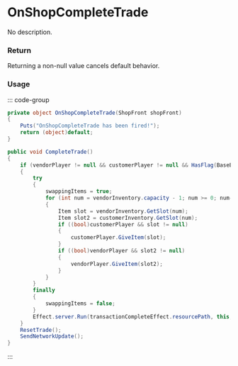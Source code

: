 # OnShopCompleteTrade
<Badge type="info" text="Shop"/><Badge type="danger" text="Carbon Compatible"/><Badge type="warning" text="Oxide Compatible"/>
No description.
### Return
Returning a non-null value cancels default behavior.

### Usage
::: code-group
```csharp [Example]
private object OnShopCompleteTrade(ShopFront shopFront)
{
	Puts("OnShopCompleteTrade has been fired!");
	return (object)default;
}
```
```csharp [Source — Assembly-CSharp @ ShopFront]
public void CompleteTrade()
{
	if (vendorPlayer != null && customerPlayer != null && HasFlag(BaseEntity.Flags.Reserved1) && HasFlag(BaseEntity.Flags.Reserved2))
	{
		try
		{
			swappingItems = true;
			for (int num = vendorInventory.capacity - 1; num >= 0; num--)
			{
				Item slot = vendorInventory.GetSlot(num);
				Item slot2 = customerInventory.GetSlot(num);
				if ((bool)customerPlayer && slot != null)
				{
					customerPlayer.GiveItem(slot);
				}
				if ((bool)vendorPlayer && slot2 != null)
				{
					vendorPlayer.GiveItem(slot2);
				}
			}
		}
		finally
		{
			swappingItems = false;
		}
		Effect.server.Run(transactionCompleteEffect.resourcePath, this, 0u, new UnityEngine.Vector3(0f, 1f, 0f), UnityEngine.Vector3.zero);
	}
	ResetTrade();
	SendNetworkUpdate();
}

```
:::
